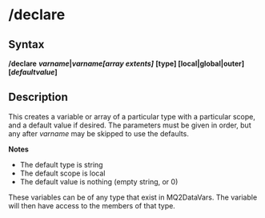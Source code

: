 # /declare

## Syntax

**/declare** _**varname**_**\|**_**varname[array extents\]**_ **\[type\] \[local\|global\|outer\] \[**_**defaultvalue**_**]**

## Description

This creates a variable or array of a particular type with a particular scope, and a default value if desired. The parameters must be given in order, but any after _varname_ may be skipped to use the defaults.

**Notes**

* The default type is string
* The default scope is local
* The default value is nothing (empty string, or 0)

These variables can be of any type that exist in MQ2DataVars. The variable will then have access to the members of that type.

